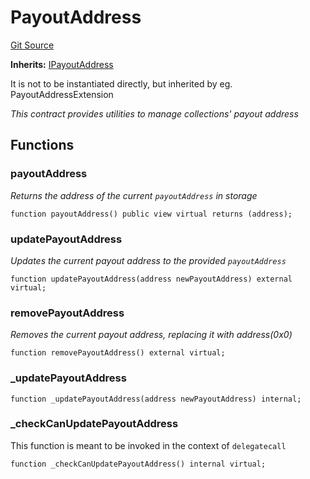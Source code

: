 # PayoutAddress
[Git Source](https://github.com/0xStation/groupos/blob/a8023d340c65e0d686ded288134361dc4f500ad5/src/membership/extensions/PayoutAddress/PayoutAddress.sol)

**Inherits:**
[IPayoutAddress](/src/membership/extensions/PayoutAddress/IPayoutAddress.sol/interface.IPayoutAddress.md)

It is not to be instantiated directly, but inherited by eg. PayoutAddressExtension

*This contract provides utilities to manage collections' payout address*


## Functions
### payoutAddress

*Returns the address of the current `payoutAddress` in storage*


```solidity
function payoutAddress() public view virtual returns (address);
```

### updatePayoutAddress

*Updates the current payout address to the provided `payoutAddress`*


```solidity
function updatePayoutAddress(address newPayoutAddress) external virtual;
```

### removePayoutAddress

*Removes the current payout address, replacing it with address(0x0)*


```solidity
function removePayoutAddress() external virtual;
```

### _updatePayoutAddress


```solidity
function _updatePayoutAddress(address newPayoutAddress) internal;
```

### _checkCanUpdatePayoutAddress

This function is meant to be invoked in the context of `delegatecall`


```solidity
function _checkCanUpdatePayoutAddress() internal virtual;
```

